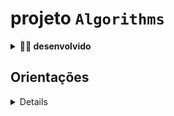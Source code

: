 # projeto `Algorithms`

<details>
  <summary><strong>👨‍💻 desenvolvido</strong></summary><br />

  Neste projeto resolvi problemas e otimizei algoritmos desenvolvendo a  capacidade de implementar soluções para os mais diversos problemas do dia a dia!
  
  🚵 Habilidades exercitadas:
  
Lógica;

Capacidade de interpretação de problemas;

Capacidade de interpretação de um código legado;

Capacidade de otimizar a resolução de problemas e;

Resolver problemas/Otimizar algoritmos sob pressão.




  <summary><strong>O que foi criado:</strong></summary><br />

 - Número de estudantes estudando no mesmo horário (Algoritmo de busca)

- Criptografia de inversões (Testes)

- Palíndromos (Recursividade)

- Anagramas (Algoritmo de ordenação), comparar duas strings, ordená-las e identificar se uma é um anagrama da outra. 

</details>



## Orientações

<details>
 
-   as dependências:  `python3 -m pip install -r dev-requirements.txt`
-   qualidade do código, neste projeto o linter Flake8:  `python3 -m flake8`
-   Executar os testes: `python3 -m pytest`

</details>

